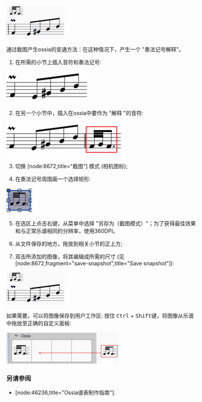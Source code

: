 
![How2](../images/How2.png)

通过截图产生ossia的变通方法：在这种情况下，产生一个 "奏法记号解释"。
1. 在所需的小节上插入音符和奏法记号:

![Ornament](../images/Ornament.png)

2. 在另一个小节中，插入在ossia中要作为 "解释 "的音符:

![explanation](../images/explanation.png)

3. 切换 [node:8672,title="截图"] 模式 (相机图标);

4. 在奏法记号周围画一个选择矩形:

![Focus](../images/Focus.png)

5. 在选区上点击右键，从菜单中选择 "另存为（截图模式）"；为了获得最佳效果和与正常乐谱相同的分辨率，使用360DPI。

6. 从文件保存的地方，拖放到相关小节的正上方;

7. 双击所添加的图像，将其编辑成所需的尺寸 (见 [node:8672,fragment="save-snapshot",title="Save snapshot"]):

![How2](../images/How2.png)

 如果需要，可以将图像保存到用户工作区: 按住 <kbd><kbd>Ctrl</kbd></kbd> + <kbd><kbd>Shift</kbd></kbd>键，将图像从乐谱中拖放至正确的自定义面板:

![Ossiapalette](../images/Ossiapalette.png)

### 另请参阅

* [node:46236,title="Ossia谱表制作指南"].
